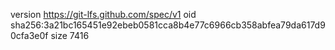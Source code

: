 version https://git-lfs.github.com/spec/v1
oid sha256:3a21bc165451e92ebeb0581cca8b4e77c6966cb358abfea79da617d90cfa3e0f
size 7416
